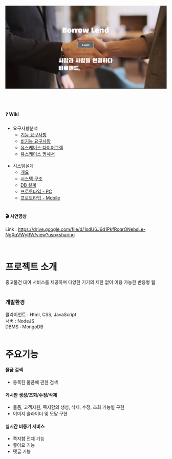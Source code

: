 <img src="./src/images/main.png" alt="main"></img>

<br><br>

#### ❓ Wiki

- 요구사항분석
  - [기능 요구사항]()
  - [비기능 요구사항]()
  - [유스케이스 다이어그램]()
  - [유스케이스 명세서]()<br>
    <br>
- 시스템설계
  - [개요]()
  - [시스템 구조]()
  - [DB 설계]()
  - [프로토타입 - PC]()
  - [프로토타입 - Mobile]()
    <br><br>

#### 🎬 시연영상

Link : https://drive.google.com/file/d/1sdU6J6d1PkfRcqrONebsLe-NgXqVWyRW/view?usp=sharing

<br>

# 프로젝트 소개

중고물건 대여 서비스를 제공하며 다양한 기기의 제한 없이 이용 가능한 반응형 웹
<br><br>

### 개발환경

클라이언트 : Html, CSS, JavaScript<br>
서버 : NodeJS<br>
DBMS : MongoDB<br><br>

# 주요기능

#### 물품 검색

- 등록된 물품에 관한 검색

#### 게시판 생성/조회/수정/삭제

- 물품, 고객지원, 쪽지함의 생성, 삭제, 수정, 조회 기능별 구현
- 이미지 슬라이더 및 모달 구현

#### 실시간 비동기 서비스

- 쪽지함 전체 기능
- 좋아요 기능
- 댓글 기능
